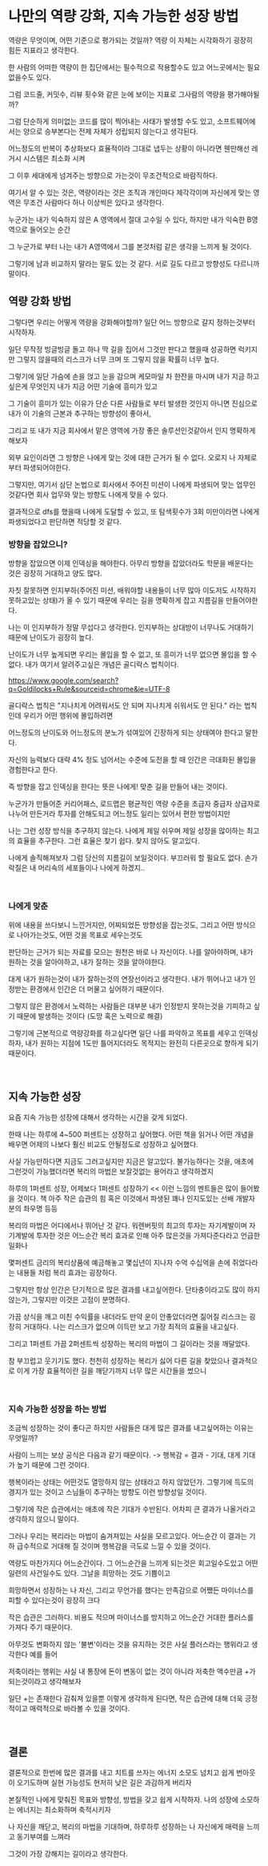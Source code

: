 # 나만의 역량 강화, 지속 가능한 성장 방법

역량은 무엇이며, 어떤 기준으로 평가되는 것일까? 역량 이 자체는 시각화하기 굉장히 힘든 지표라고 생각한다. 

한 사람의 어떠한 역량이 한 집단에서는 필수적으로 작용할수도 있고 어느곳에서는 필요없을수도 있다.

그럼 코드줄, 커밋수, 리뷰 횟수와 같은 눈에 보이는 지표로 그사람의 역량을 평가해야될까?

그럼 단순하게 의미없는 코드를 많이 찍어내는 사태가 발생할 수도 있고, 소프트웨어에서는 양으로 승부본다는 전제 자체가 성립되지 않는다고 생각된다.

어느정도의 반복이 추상화보다 효율적이라 그대로 냅두는 상황이 아니라면 웬만해선 레거시 시스템은 최소화 시켜 
 
그 이후 세대에게 넘겨주는 방향으로 가는것이 무조건적으로 바람직하다.

여기서 알 수 있는 것은, 역량이라는 것은 조직과 개인마다 제각각이며 자신에게 맞는 영역은 무조건 사람마다 하나 이상씩은 있다고 생각한다.

누군가는 내가 익숙하지 않은 A 영역에서 절대 고수일 수 있다, 하지만 내가 익숙한 B영역으로 들어오는 순간 

그 누군가로 부터 나는 내가 A영역에서 그를 본것처럼 같은 생각을 느끼게 될 것이다.

그렇기에 남과 비교하지 말라는 말도 있는 것 같다. 서로 길도 다르고 방향성도 다르니까 말이다.

## 역량 강화 방법

그렇다면 우리는 어떻게 역량을 강화해야할까? 일단 어느 방향으로 갈지 정하는것부터 시작하자.

일단 무작정 빙글빙글 돌고 하나 딱 길을 집어서 그것만 판다고 했을때 성공하면 럭키지만 그렇지 않을때의 리스크가 너무 크며 또 그렇지 않을 확률히 너무 높다.

그렇기에 일단 가슴에 손을 얹고 눈을 감으며 케모마일 차 한잔을 마시며 내가 지금 하고싶은게 무엇인지 내가 지금 어떤 기술에 흥미가 있고 

그 기술이 흥미가 있는 이유가 단순 다른 사람들로 부터 발생한 것인지 아니면 진심으로 내가 이 기술의 근본과 추구하는 방향성이 좋아서,

 그리고 또 내가 지금 회사에서 맡은 영역에 가장 좋은 솔루션인것같아서 인지 명확하게 해보자

외부 요인이라면 그 방향은 나에게 맞는 것에 대한 근거가 될 수 없다. 오로지 나 자체로부터 파생되어야한다.

그렇지만, 여기서 삼단 논법으로 회사에서 주어진 미션이 나에게 파생되어 맞는 업무인것같다면 회사 업무와 맞는 방향도 나에게 맞을 수 있다. 

결과적으로 dfs를 했을때 나에게 도달할 수 있고, 또 탐색횟수가 3회 미만이라면 나에게 파생되었다고 판단하면 적당할 것 같다.

### 방향을 잡았으니?

방향을 잡았으면 이제 인덱싱을 해야한다. 아무리 방향을 잡았더라도 학문을 배운다는 것은 굉장히 거대하고 양도 많다.

자칫 잘못하면 인지부하(주어진 미션, 배워야할 내용들이 너무 많아 이도저도 시작하지 못하고있는 상태)가 올 수 있기 때문에 우리는 길을 명확하게 잡고 지름길을 만들어야한다.

나는 이 인지부하가 정말 무섭다고 생각한다. 인지부하는 상대방이 너무나도 거대하기 때문에 난이도가 굉장히 높다.

난이도가 너무 높게되면 우리는 몰입을 할 수 없고, 또 흥미가 너무 없으면 몰입을 할 수 없다. 내가 여기서 알려주고싶은 개념은 골디락스 법칙이다.

https://www.google.com/search?q=Goldilocks+Rule&sourceid=chrome&ie=UTF-8

골디락스 법칙은 "지나치게 어려워서도 안 되며 지나치게 쉬워서도 안 된다." 라는 법칙인데 우리가 어떤 행위에 몰입하려면 

어느정도의 난이도와 어느정도의 분노가 섞여있어 긴장하게 되는 상태여야 한다고 말한다.

자신의 능력보다 대략 4% 정도 넘어서는 수준에 도전을 할 때 인간은 극대화된 몰입을 경험한다고 한다.

즉 방향을 잡고 인덱싱을 한다는 뜻은 나에게! 맞춘 길을 만들어 내는 것이다.

누군가가 만들어준 커리어패스, 로드맵은 평균적인 역량 수준을 초급자 중급자 상급자로 나누어 만든거라 투자를 안해도되고 어느정도 일리는 있어서 편한 방법이지만

나는 그런 성장 방식을 추구하지 않는다. 나에게 제일 쉬우며 제일 성장을 많이하는 최고의 효율을 추구한다. 그런 효율은 찾기 쉽다. 찾지 않아도 알고있다.

나에게 솔직해져보자 그럼 당신의 지름길이 보일것이다. 부끄러워 할 필요도 없다. 손가락질은 내 머리속의 세포들이나 나에게 하겠지..

<br>

### 나에게 맞춘

위에 내용을 쓰다보니 느낀거지만, 어찌되었든 방향성을 잡는것도, 그리고 어떤 방식으로 나아가는것도, 어떤 것을 목표로 세우는것도

판단하는 근거가 되는 자료를 모으는 원천은 바로 나 자신이다. 나를 알아야하며, 내가 원하는 것을 알아야하고, 내가 잘하는 것을 알아야한다.

대게 내가 원하는것이 내가 잘하는것의 연장선이라고 생각한다. 내가 뛰어나고 내가 인정받는 환경에서 인간은 더 머물고 싶어하기 때문이다.

그렇지 않은 환경에서 노력하는 사람들은 대부분 내가 인정받지 못하는것을 기피하고 싶기 때문에 발생하는 것이다 (도망 혹은 노력으로 해결)

그렇기에 근본적으로 역량강화를 하고싶다면 일단 나를 파악하고 목표를 세우고 인덱싱하자, 내가 원하는 지점에 1도만 틀어지더라도 목적지는 완전히 다른곳으로 향하게 되기 때문이다.

<br>

## 지속 가능한 성장

요즘 지속 가능한 성장에 대해서 생각하는 시간을 갖게 되었다.

한때 나는 하루에 4~500 퍼센트는 성장하고 싶어했다. 어떤 책을 읽거나 어떤 개념을 배우면 어제의 나보다 훨신 비교도 안될정도로 성장하고 싶어했다.

사실 가능만하다면 지금도 그러고싶지만 지금은 알고있다. 불가능하다는 것을, 애초에 그런것이 가능했더라면 복리의 마법은 보잘것없는 용어라고 생각하겠지

하루의 1퍼센트 성장, 어제보다 1퍼센트 성장하기 << 이런 느낌의 멘트들은 많이 들어봤을 것이다. 책 아주 작은 습관의 힘 혹은 이것에서 파생된 꽤나 인지도있는 선배 개발자분의 좌우명 등등

복리의 마법은 어디에서나 뛰어난 것 같다. 워렌버핏의 최고의 투자는 자기계발이며 자기계발에 투자한 것은 어느순간 복리 효과로 인해 아주 많은것을 가져다준다라고 언급한 일화나

몇퍼센트 금리의 복리상품에 예금해놓고 몇십년이 지나자 수억 수십억을 손에 쥐었다라는 내용들 처럼 복리 효과는 굉장하다.

그렇지만 항상 인간은 단기적으로 많은 결과를 내고싶어한다. 단타충이라고도 많이 하지 않는가, 그렇지만 이것은 고점이 분명하다.

가끔 상식을 깨고 미친 수익률을 내더라도 만약 운이 안좋았더라면 짊어질 리스크는 굉장히 거대하다. 나는 리스크가 없으며 이득만 보고 가장 최적의 효율을 내고싶다.

그리고 1퍼센트 가끔 2퍼센트씩 성장하는 복리의 마법이 그 길이라는 것을 깨달았다.

참 부끄럽고 웃기기도 했다. 천천히 성장하는 복리가 싫어 다른 길을 찾았으나 결과적으로 이게 가장 효율적이란 길을 깨닫기까지 너무 많은 시간들을 썼으니

<br>

### 지속 가능한 성장을 하는 방법

조금씩 성장하는 것이 좋다곤 하지만 사람들은 대게 많은 결과를 내고싶어하는 이유는 무엇일까?

사람이 느끼는 보상 공식은 다음과 같기 때문이다. -> 행복감 = 결과 - 기대, 대게 기대가 높기 때문에 그런 것이다.

행복이라는 상태는 어떤것도 열망하지 않는 상태라고 하지 않았던가. 그렇기에 득도의 경지가 있는 것이고 스님들이 추구하는 방향도 이런 방향성일 것이다.

그렇기에 작은 습관에서는 애초에 작은 기대가 수반된다. 어차피 큰 결과가 나올거라고 생각하지 않으니 말이다.

그러나 우리는 복리라는 마법이 숨겨져있는 사실을 모르고있다. 어느순간 이 결과는 기하 급수적으로 거대해 질 것이며 행복감을 극도로 느낄 수 있을 것이다.

역량도 마찬가지다 어느순간이다. 그 어느순간을 느끼게 되는것은 회고일수도있고 어떤 일련의 사건일수도 있다. 그날을 희망하는 것도 기쁨이고

희망하면서 성장하는 나 자신, 그리고 무언가를 했다는 만족감으로 어쨌든 마이너스를 피할 수 있다는것이 굉장히 크다

작은 습관은 그러하다. 비용도 적으며 마이너스를 방지하고 어느순간 거대한 플러스를 가져다 주기 때문이다.

아무것도 변화하지 않는 '불변'이라는 것을 유지하는 것은 사실 플러스라는 행위라고 생각한다 예를 들어

저축이라는 행위는 사실 내 통장에 돈이 변동이 없는 것이 아니라 저축한 액수만큼 +가 되는것이라고 생각해보자

일단 +는 존재한다 감춰져 있을뿐 이렇게 생각하게 된다면, 작은 습관에 대해 더욱 긍정적이고 매력적으로 바라볼 수 있을 것이다.

<br>

## 결론

결론적으로 한번에 많은 결과를 내고 치트를 쓰자는 에너지 소모도 넘치고 쉽게 번아웃이 오기도하며 실현 가능성도 현저히 낮은 길은 과감하게 버리자

본질적인 나에게 맞춰진 목표와 방향성, 방법을 갖고 쉽게 시작하자. 나의 성장에 소모하는 에너지는 최소화하며 축적시키자

나 자신을 깨닫고, 복리의 마법을 기대하며, 하루하루 성장하는 나 자신에게 매력을 느끼고 동기부여를 느껴라

그것이 가장 강해지는 길이라고 생각한다.







